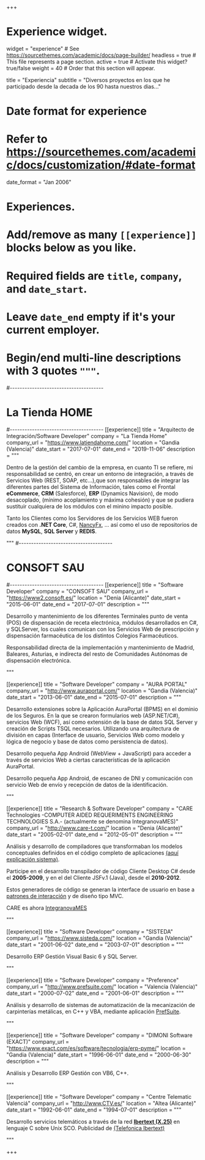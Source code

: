 +++
# Experience widget.
widget = "experience"  # See https://sourcethemes.com/academic/docs/page-builder/
headless = true  # This file represents a page section.
active = true  # Activate this widget? true/false
weight = 40  # Order that this section will appear.

title = "Experiencia"
subtitle = "Diversos proyectos en los que he participado desde la decada de los 90 hasta nuestros dias..."

# Date format for experience
#   Refer to https://sourcethemes.com/academic/docs/customization/#date-format
date_format = "Jan 2006"

# Experiences.
#   Add/remove as many `[[experience]]` blocks below as you like.
#   Required fields are `title`, `company`, and `date_start`.
#   Leave `date_end` empty if it's your current employer.
#   Begin/end multi-line descriptions with 3 quotes `"""`.

#--------------------------------------
# La Tienda HOME
#--------------------------------------
[[experience]]
  title = "Arquitecto de Integración/Software Developer"
  company = "La Tienda Home"
  company_url = "https://www.latiendahome.com/"
  location = "Gandia (Valencia)"
  date_start = "2017-07-01"
  date_end = "2019-11-06"
  description = """

Dentro de la gestión del cambio de la empresa, en cuanto TI se refiere, mi responsabilidad se centró, en crear un entorno de integración, a través de Servicios Web (REST, SOAP, etc...),que son responsables de integrar  las diferentes partes del Sistema de Información, tales como el  Frontal **eCommerce**, **CRM** (Salesforce), **ERP** (Dynamics Navision), de modo desacoplado, (mínimo acoplamiento y máxima cohesión)  y que se pudiera sustituir cualquiera de los módulos con el minino impacto posible.

Tanto los Clientes como los Servidores de los Servicios WEB fueron creados con **.NET Core**, C#, [NancyFx](http://nancyfx.org/), ... así como el uso de repositorios de datos **MySQL**, **SQL Server** y **REDIS**.


  <!-- 
  Responsabilidades :
  * Analysing
  * Modelling
  * Deploying 
  -->

  """
#--------------------------------------
# CONSOFT SAU
#--------------------------------------
[[experience]]
  title = "Software Developer"
  company = "CONSOFT SAU"
  company_url = "https://www2.consoft.es/"
  location = "Denia (Alicante)"
  date_start = "2015-06-01"
  date_end = "2017-07-01"
  description = """
  
  Desarrollo y mantenimiento de los diferentes Terminales punto de venta (POS) de dispensación de receta electrónica, módulos desarrollados en C#, y SQLServer, los cuales comunican con los Servicios Web de prescripción y dispensación farmacéutica de los distintos Colegios Farmacéuticos.
  
  Responsabilidad directa de la implementación y mantenimiento de Madrid, Baleares, Asturias, e indirecta del resto de Comunidades Autónomas de dispensación electrónica.
  
  <!-- 
  Responsabilidades :
  * Analysing
  * Modelling
  * Deploying 
  -->

  """


  [[experience]]
  title = "Software Developer"
  company = "AURA PORTAL"
  company_url = "http://www.auraportal.com/"
  location = "Gandia (Valencia)"
  date_start = "2013-06-01"
  date_end = "2015-07-01"
  description = """

  Desarrollo extensiones sobre la Aplicación AuraPortal (BPMS) en el dominio de los Seguros. En la que se crearon formularios web (ASP.NET/C#), servicios Web (WCF), así como extensión de la base de datos SQL Server y creación de Scripts TSQL necesarios. Utilizando una arquitectura de división en capas (Interface de usuario, Servicios Web como modelo y lógica de negocio y base de datos como persistencia de datos).
  
  Desarrollo pequeña App Android (WebView + JavaScript) para acceder a través de servicios Web a ciertas características de la aplicación AuraPortal.
  
  Desarrollo pequeña App Android, de escaneo de DNI y comunicación con servicio Web de envío y recepción de datos de la identificación.

  <!-- 
  Responsabilidades :
  * Analysing
  * Modelling
  * Deploying 
  -->

  """
  
  [[experience]]
  title = "Research & Software Developer"
  company = "CARE Technologies -COMPUTER AIDED REQUERIMENTS ENGINEERING TECHNOLOGIES S.A.- (actualmente se denomina IntegranovaMES)"
  company_url = "http://www.care-t.com/"
  location = "Denia (Alicante)"
  date_start = "2005-02-01"
  date_end = "2012-05-01"
  description = """

  Análisis y desarrollo de compiladores que transformaban los modelos conceptuales definidos en el código completo de aplicaciones [(aquí explicación sistema)](https://www.youtube.com/watch?v=Y5Zg6TVgbjw).
  
  Participe en el desarrollo transpilador de código Cliente Desktop C# desde el **2005-2009**, y en el  del Cliente JSFv.1 (Java), desde el **2010-2012**.

  Estos generadores de código se generan la interface de usuario en base a [patrones de interacción](http://pjmolina.com/en/research/thesis.php) y de diseño tipo MVC.

  CARE es ahora [IntegranovaMES](http://www.integranova.com/es/integranova-m-e-s/)

<!-- 
  Responsabilidades :
  * Analysing
  * Modelling
  * Deploying 
  -->

  """
  

  [[experience]]
  title = "Software Developer"
  company = "SISTEDA"
  company_url = "https://www.sisteda.com/"
  location = "Gandia (Valencia)"
  date_start = "2001-06-02"
  date_end = "2003-07-01"
  description = """

  Desarrollo ERP Gestión Visual Basic 6 y SQL Server.

  <!-- 
  Responsabilidades :
  * Analysing
  * Modelling
  * Deploying 
  -->

  """




  [[experience]]
  title = "Software Developer"
  company = "Preference"
  company_url = "http://www.prefsuite.com/"
  location = "Valencia (Valencia)"
  date_start = "2000-07-02"
  date_end = "2001-06-01"
  description = """

  Análisis y desarrollo de sistemas de automatización de la mecanización de carpinterías metálicas, en C++ y VBA, mediante aplicación [PrefSuite](http://www.prefsuite.com/).
  
  <!-- 
  Responsabilidades :
  * Analysing
  * Modelling
  * Deploying 
  -->

  """

  [[experience]]
  title = "Software Developer"
  company = "DIMONI Software (EXACT)"
  company_url = "https://www.exact.com/es/software/tecnologia/erp-pyme/"
  location = "Gandia (Valencia)"
  date_start = "1996-06-01"
  date_end = "2000-06-30"
  description = """
  
  Análisis y Desarrollo ERP Gestión con VB6, C++.



  <!-- 
  Responsabilidades :
  * Analysing
  * Modelling
  * Deploying 
  -->

  """

 [[experience]]
  title = "Software Developer"
  company = "Centre Telematic Valenciá"
  company_url = "http://www.CTV.es/"
  location = "Altea (Alicante)"
  date_start = "1992-06-01"
  date_end = "1994-07-01"
  description = """
  
  Desarrollo servicios telemáticos a través de la red [**Ibertext (X.25)**](https://www.xataka.com/historia-tecnologica/videotex-asi-era-el-internet-antes-de-internet-que-trato-de-revolucionar-las-telecomunicaciones) en lenguaje C sobre Unix SCO.
  Publicidad de [(Telefonica Ibertext)](https://www.youtube.com/watch?time_continue=30&v=PFekEB9az_k)

<!-- 
  Responsabilidades :
  * Analysing
  * Modelling
  * Deploying 
  -->

  """ 


+++
